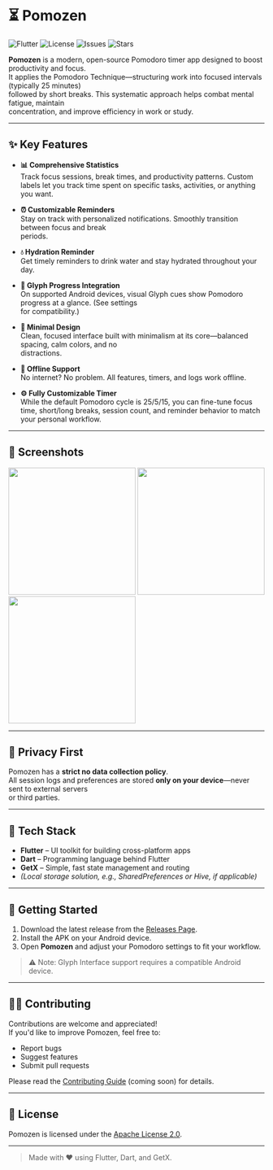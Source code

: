 # ⏳ Pomozen

![Flutter](https://img.shields.io/badge/Built%20with-Flutter-02569B?style=flat&logo=flutter&logoColor=white)
![License](https://img.shields.io/github/license/ProjectSolutus/Pomozen?style=flat-square)
![Issues](https://img.shields.io/github/issues/ProjectSolutus/Pomozen?style=flat-square)
![Stars](https://img.shields.io/github/stars/ProjectSolutus/Pomozen?style=flat-square)

**Pomozen** is a modern, open-source Pomodoro timer app designed to boost productivity and focus.  
It applies the Pomodoro Technique—structuring work into focused intervals (typically 25 minutes)  
followed by short breaks. This systematic approach helps combat mental fatigue, maintain  
concentration, and improve efficiency in work or study.

---

## ✨ Key Features

- **📊 Comprehensive Statistics**  
  Track focus sessions, break times, and productivity patterns. Custom labels let you track
  time spent on specific tasks, activities, or anything you want.

- **⏰ Customizable Reminders**  
  Stay on track with personalized notifications. Smoothly transition between focus and break  
  periods.
  
- **💧 Hydration Reminder**  
  Get timely reminders to drink water and stay hydrated throughout your day.

- **🔆 Glyph Progress Integration**  
  On supported Android devices, visual Glyph cues show Pomodoro progress at a glance. (See settings  
  for compatibility.)

- **🧘 Minimal Design**  
  Clean, focused interface built with minimalism at its core—balanced spacing, calm colors, and no  
  distractions.

- **📴 Offline Support**  
  No internet? No problem. All features, timers, and logs work offline.

- **⚙️ Fully Customizable Timer**  
  While the default Pomodoro cycle is 25/5/15, you can fine-tune focus time, short/long breaks, session count, and reminder behavior to match your personal workflow.

---

## 📸 Screenshots

<p float="left">
  <img src="assets/screenshots/light_mode.png" width="250" />
  <img src="assets/screenshots/dark_mode.png" width="250" />
  <img src="assets/screenshots/stats_page.png" width="250" />
</p>

---

## 🔐 Privacy First

Pomozen has a **strict no data collection policy**.  
All session logs and preferences are stored **only on your device**—never sent to external servers  
or third parties.

---

## 🧰 Tech Stack

- **Flutter** – UI toolkit for building cross-platform apps
- **Dart** – Programming language behind Flutter
- **GetX** – Simple, fast state management and routing
- *(Local storage solution, e.g., SharedPreferences or Hive, if applicable)*

---

## 🚀 Getting Started

1. Download the latest release from the [Releases Page](#).
2. Install the APK on your Android device.
3. Open **Pomozen** and adjust your Pomodoro settings to fit your workflow.

> ⚠️ Note: Glyph Interface support requires a compatible Android device.

---

## 🧑‍💻 Contributing

Contributions are welcome and appreciated!  
If you'd like to improve Pomozen, feel free to:

- Report bugs
- Suggest features
- Submit pull requests

Please read the [Contributing Guide](CONTRIBUTING.md) (coming soon) for details.

---

## 📄 License

Pomozen is licensed under the [Apache License 2.0](https://www.apache.org/licenses/LICENSE-2.0).

---

> Made with ❤️ using Flutter, Dart, and GetX.
